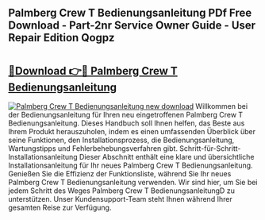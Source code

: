 ## Palmberg Crew T Bedienungsanleitung PDf Free Download - Part-2nr Service Owner Guide - User Repair Edition Qogpz

# <h2><a href="http://df08jgi.blite.top/?on=Palmberg+Crew+T+Bedienungsanleitung">🔗Download 👉🔴 Palmberg Crew T Bedienungsanleitung</a></h2>

[![Palmberg Crew T Bedienungsanleitung new download](https://i.imgur.com/lujVjoI.png)](http://df08jgi.blite.top/?on=Palmberg+Crew+T+Bedienungsanleitung)
Willkommen bei der Bedienungsanleitung für Ihren neu eingetroffenen Palmberg Crew T Bedienungsanleitung. Dieses Handbuch soll Ihnen helfen, das Beste aus Ihrem Produkt herauszuholen, indem es einen umfassenden Überblick über seine Funktionen, den Installationsprozess, die Bedienungsanleitung, Wartungstipps und Fehlerbehebungsverfahren gibt. Schritt-für-Schritt-Installationsanleitung Dieser Abschnitt enthält eine klare und übersichtliche Installationsanleitung für Ihr neues Palmberg Crew T Bedienungsanleitung. Genießen Sie die Effizienz der Funktionsliste, während Sie Ihr neues Palmberg Crew T Bedienungsanleitung verwenden. Wir sind hier, um Sie bei jedem Schritt des Weges Palmberg Crew T BedienungsanleitungD zu unterstützen. Unser Kundensupport-Team steht Ihnen während Ihrer gesamten Reise zur Verfügung.
